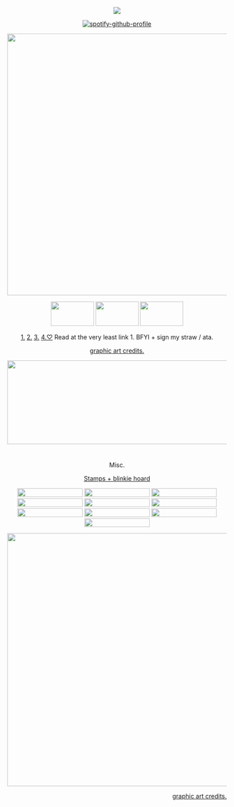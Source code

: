 <div align="center">

![](https://komarev.com/ghpvc/?username=augustineorlov&color=651d46&abbreviated=true&style=for-the-badge)
  
[![spotify-github-profile](https://spotify-github-profile.kittinanx.com/api/view?uid=z3r9frkfhicg6k9gpgdk726tg&cover_image=true&theme=novatorem&show_offline=false&background_color=121212&interchange=false&bar_color=53b14f&bar_color_cover=true)](https://github.com/kittinan/spotify-github-profile)

<img width="575" height="600" src="https://files.catbox.moe/uv98ty.png">

<img width="99" height="56" src="https://files.catbox.moe/uq1tzn.png"> <img width="99" height="56" src="https://files.catbox.moe/q9uqtw.png"> <img width="99" height="56" src="https://files.catbox.moe/91dkic.png"> 

[1.](https://swapfront.straw.page/)  [2.](https://bosko.atabook.org/) [3.](https://pronouns.cc/@Orlov) [4.♡](https://github.com/Nintenduu) 
Read at the very least link 1. BFYI + sign my straw / ata.

[graphic art credits.](https://x.com/SUGar_1999_)
  <p align="center">
<img width="736" height="192" src="https://files.catbox.moe/njfk6c.png">
    
#

Misc.

[Stamps + blinkie hoard](https://rentry.co/6bloodlines)
    

 <img width="150" height=" 20" src="https://files.catbox.moe/guqb1t.gif"> <img width="150" height=" 20" src="https://files.catbox.moe/bhf5kc.gif"> <img width="150" height=" 20" src="https://files.catbox.moe/vckzbz.gif"> <img width="150" height=" 20" src="https://files.catbox.moe/4petq0.gif"> <img width="150" height=" 20" src="https://files.catbox.moe/f8ii5b.gif"> <img width="150" height=" 20" src="https://files.catbox.moe/i7f9rs.gif"> <img width="150" height=" 20" src="https://files.catbox.moe/lj0obp.gif"> <img width="150" height=" 20" src="https://files.catbox.moe/uvp66u.gif"> <img width="150" height=" 20" src="https://files.catbox.moe/jf7hed.gif"> <img width="150" height=" 20" src="https://files.catbox.moe/sjvr37.gif">
 

  </div>
  
<div align="right"> 
  <img width="580" height="580" src="https://files.catbox.moe/ejddxw.png">
  
  [graphic art credits.](https://x.com/Funodokoduno)

